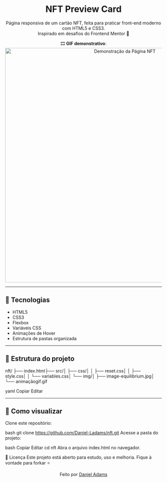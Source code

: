 <h1 align="center">NFT Preview Card</h1>

<p align="center">
  Página responsiva de um cartão NFT, feita para praticar front-end moderno com HTML5 e CSS3. <br>
  Inspirado em desafios do Frontend Mentor 🚀
</p>

<div align="center">
  🎞️ <strong>GIF demonstrativo</strong>:
  
  <img src="src/img/animacao-nft.gif" alt="Demonstração da Página NFT" width="754px">

</div>

---

## 🚀 Tecnologias

- HTML5
- CSS3
- Flexbox
- Variáveis CSS
- Animações de Hover
- Estrutura de pastas organizada

---

## 📁 Estrutura do projeto

nft/
├── index.html├── src/│ ├── css/│ │ ├── reset.css│ │ ├── style.css│ │ └── variables.css│ └── img/│ ├── image-equilibrium.jpg│ └── animaçãogif.gif

yaml
Copiar
Editar

---

## 📌 Como visualizar

Clone este repositório:
   
bash
   git clone https://github.com/Daniel-Ladams/nft.git
Acesse a pasta do projeto:

bash
Copiar
Editar
cd nft
Abra o arquivo index.html no navegador.

📄 Licença
Este projeto está aberto para estudo, uso e melhoria. Fique à vontade para forkar ⭐

<p align="center">Feito por <a href="https://github.com/Daniel-Ladams" target="_blank">Daniel Adams</a></p>
